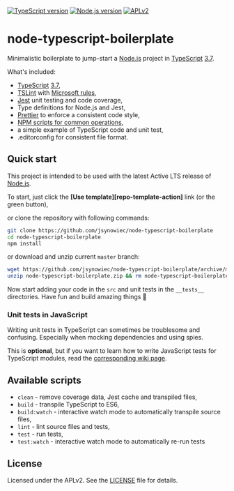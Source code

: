 [![TypeScript version][ts-badge]][typescript-37]
[![Node.js version][nodejs-badge]][nodejs]
[![APLv2][license-badge]][LICENSE]


# node-typescript-boilerplate

Minimalistic boilerplate to jump-start a [Node.js][nodejs] project in [TypeScript][typescript] [3.7][typescript-37].

What's included:

+ [TypeScript][typescript] [3.7][typescript-37],
+ [TSLint][tslint] with [Microsoft rules][tslint-microsoft-contrib],
+ [Jest][jest] unit testing and code coverage,
+ Type definitions for Node.js and Jest,
+ [Prettier][prettier] to enforce a consistent code style,
+ [NPM scripts for common operations](#available-scripts),
+ a simple example of TypeScript code and unit test,
+ .editorconfig for consistent file format.

## Quick start

This project is intended to be used with the latest Active LTS release of [Node.js][nodejs]. 

To start, just click the **[Use template][repo-template-action]** link (or the green button), 

or clone the repository with following commands:

```sh
git clone https://github.com/jsynowiec/node-typescript-boilerplate
cd node-typescript-boilerplate
npm install
```

or download and unzip current `master` branch:

```sh
wget https://github.com/jsynowiec/node-typescript-boilerplate/archive/master.zip -O node-typescript-boilerplate
unzip node-typescript-boilerplate.zip && rm node-typescript-boilerplate.zip
```

Now start adding your code in the `src` and unit tests in the `__tests__` directories. Have fun and build amazing things 🚀

### Unit tests in JavaScript

Writing unit tests in TypeScript can sometimes be troublesome and confusing. Especially when mocking dependencies and using spies.

This is **optional**, but if you want to learn how to write JavaScript tests for TypeScript modules, read the [corresponding wiki page][wiki-js-tests].

## Available scripts

+ `clean` - remove coverage data, Jest cache and transpiled files,
+ `build` - transpile TypeScript to ES6,
+ `build:watch` - interactive watch mode to automatically transpile source files,
+ `lint` - lint source files and tests,
+ `test` - run tests,
+ `test:watch` - interactive watch mode to automatically re-run tests

## License
Licensed under the APLv2. See the [LICENSE](https://github.com/jsynowiec/node-typescript-boilerplate/blob/master/LICENSE) file for details.

[ts-badge]: https://img.shields.io/badge/TypeScript-3.7-blue.svg
[nodejs-badge]: https://img.shields.io/badge/Node.js->=%2012.13-blue.svg
[nodejs]: https://nodejs.org/dist/latest-v12.x/docs/api/
[travis-badge]: https://travis-ci.org/jsynowiec/node-typescript-boilerplate.svg?branch=master
[travis-ci]: https://travis-ci.org/jsynowiec/node-typescript-boilerplate
[typescript]: https://www.typescriptlang.org/
[typescript-37]: https://www.typescriptlang.org/docs/handbook/release-notes/typescript-3-7.html
[license-badge]: https://img.shields.io/badge/license-APLv2-blue.svg
[license]: https://github.com/jsynowiec/node-typescript-boilerplate/blob/master/LICENSE

[donate-badge]: https://img.shields.io/badge/☕-buy%20me%20a%20coffee-46b798.svg
[donate]: https://paypal.me/jaqb/5eur

[jest]: https://facebook.github.io/jest/
[tslint]: https://palantir.github.io/tslint/
[tslint-microsoft-contrib]: https://github.com/Microsoft/tslint-microsoft-contrib
[wiki-js-tests]: https://github.com/jsynowiec/node-typescript-boilerplate/wiki/Unit-tests-in-plain-JavaScript
[prettier]: https://prettier.io
